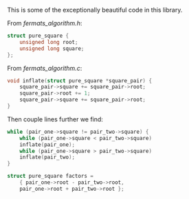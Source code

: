 This is some of the exceptionally beautiful code in this library.

From _fermats_algorithm.h_:
```c
struct pure_square {
    unsigned long root;
    unsigned long square;
};
```

From _fermats_algorithm.c_:
```c
void inflate(struct pure_square *square_pair) {
    square_pair->square += square_pair->root;
    square_pair->root += 1;
    square_pair->square += square_pair->root;
}
```

Then couple lines further we find:
```c
while (pair_one->square != pair_two->square) {
    while (pair_one->square < pair_two->square)
	inflate(pair_one);
    while (pair_one->square > pair_two->square)
	inflate(pair_two);
}

struct pure_square factors =
    { pair_one->root - pair_two->root,
    pair_one->root + pair_two->root };
```
